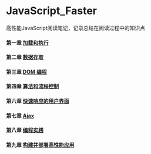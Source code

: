# JavaScript_Faster
高性能JavaScript阅读笔记，记录总结在阅读过程中的知识点

#### 第一章 [加载和执行](https://github.com/xswei/JavaScript_Faster/tree/master/Loading_and_Execution)

#### 第二章 [数据存取](https://github.com/xswei/JavaScript_Faster/tree/master/Data_Access)

#### 第三章 [DOM 编程](https://github.com/xswei/JavaScript_Faster/tree/master/DOM_Scripting)

#### 第四章 [算法和流程控制](https://github.com/xswei/JavaScript_Faster/tree/master/Algorithms_and_FlowControl)

#### 第六章 [快速响应的用户界面](https://github.com/xswei/JavaScript_Faster/tree/master/Response_Interfaces)

#### 第七章 [Ajax](https://github.com/xswei/JavaScript_Faster/tree/master/Ajax)

#### 第八章 [编程实践](https://github.com/xswei/JavaScript_Faster/tree/master/Programming_Practices)

#### 第九章 [构建并部署高性能应用](https://github.com/xswei/JavaScript_Faster/tree/master/Building_Deploying_JavaScript_Application)
